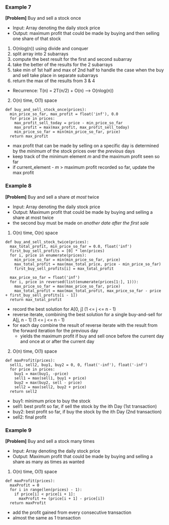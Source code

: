 ### Example 7
**[Problem]** Buy and sell a stock once
- Input: Array denoting the daily stock price
- Output: maximum profit that could be made by buying and then selling one share of that stock
1. O(nlog(n)) using divide and conquer
  1. split array into 2 subarrays
  2. compute the best result for the first and second subarray
  3. take the better of the results for the 2 subarrays
  4. take min of 1st half and max of 2nd half to handle the case when the buy and sell take place in separate subarrays
  5. return the max of the results from 3 & 4  
  - Recurrence: T(n) = 2T(n/2) + O(n) --> O(nlog(n))

2. O(n) time, O(1) space
  ```
  def buy_and_sell_stock_once(prices):
    min_price_so_far, max_profit = float('inf'), 0.0
    for price in prices:
      max_profit_sell_today = price - min_price_so_far
      max_profit = max(max_profit, max_profit_sell_today)
      min_price_so_far = min(min_price_so_far, price)
    return max_profit
  ```
  - max profit that can be made by selling on a specific day is determined by the *minimum* of the stock prices over the *previous* days
  - keep track of the minimum element *m* and the maximum profit seen so far
  - if current_element - *m* > maximum profit recorded so far, update the max profit

### Example 8
**[Problem]** Buy and sell a share *at most* twice
- Input: Array denoting the daily stock price
- Output: Maximum profit that could be made by buying and selling a share at most twice
- the second buy must be made on *another date after the first sale*

1. O(n) time, O(n) space
  ```
  def buy_and_sell_stock_twice(prices):
    max_total_profit, min_price_so_far = 0.0, float('inf')
    first_buy_sell_profits = [0] * len(prices)
    for i, price in enumerate(prices):
      min_price_so_far = min(min_price_so_far, price)
      max_total_profit = max(max_total_price, price - min_price_so_far)
      first_buy_sell_profits[i] = max_total_profit
    
    max_price_so_far = float('inf')
    for i, price in reversed(list(enumerate(prices[1:], 1))):
      max_price_so_far = max(max_price_so_far, price)
      max_total_profit = max(max_total_profit, max_price_so_far - price + first_buy_sell_profits[i - 1])
    return max_total_profit
  ```
  - record the best solution for A[0, j] (1 <= j <= n - 1)
  - reverse iterate, combining the best solution for a single buy-and-sell for A[j, n - 1] (1 <= j <= n - 1)
  - for each day combine the result of reverse iterate with the result from the forward iteration for the previous day
    + yields the maximum profit if buy and sell once before the current day and once at or after the current day

2. O(n) time, O(1) space
  ```
  def maxProfit(prices):
    sell1, sell2, buy1, buy2 = 0, 0, float('-inf'), float('-inf')
    for price in prices:
      buy1 = max(buy1, -price)
      sell1 = max(sell1, buy1 + price)
      buy2 = max(buy2, sell - price)
      sell2 = max(sell2, buy2 + price)
    return sell2
  ```
  - buy1: minimum price to buy the stock
  - sell1: best profit so far, if sell the stock by the ith Day (1st transaction)
  - buy2: best profit so far, if buy the stock by the ith Day (2nd transaction)
  - sell2: final profit

### Example 9
**[Problem]** Buy and sell a stock many times
- Input: Array denoting the daily stock price
- Output: Maximum profit that could be made by buying and selling a share as many as times as wanted

1. O(n) time, O(1) space
  ```
  def maxProfit(prices):
    maxProfit = 0
    for i in range(len(prices) - 1):
      if price[i] < price[i + 1]:
        maxProfit += (price[i + 1] - price[i])
    return maxProfit
  ```
  - add the profit gained from every consecutive transaction
  - almost the same as 1 transaction 